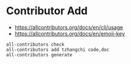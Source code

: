 # Contributor Add

- https://allcontributors.org/docs/en/cli/usage
- https://allcontributors.org/docs/en/emoji-key

```shell
all-contributors check
all-contributors add tzhangchi code,doc
all-contributors generate
```
